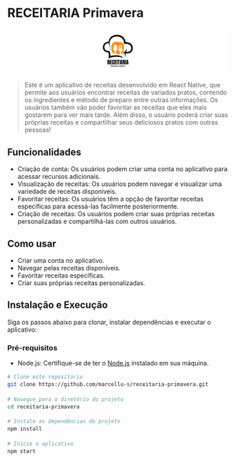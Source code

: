 # RECEITARIA Primavera

![Thumb Receitaria Primavera](https://github.com/marcellu-s/SENAI-PPDM-receitaria/blob/main/src/assets/images/Thumb.jpg?raw=true)

> Este é um aplicativo de receitas desenvolvido em React Native, que permite aos usuários encontrar receitas de variados pratos, contendo os ingredientes e método de preparo entre outras informações. Os usuários também vão poder favoritar as receitas que eles mais gostarem para ver mais tarde. Além disso, o usuário poderá criar suas próprias receitas e compartilhar seus deliciosos pratos com outras pessoas!

## Funcionalidades

- Criação de conta: Os usuários podem criar uma conta no aplicativo para acessar recursos adicionais.
- Visualização de receitas: Os usuários podem navegar e visualizar uma variedade de receitas disponíveis.
- Favoritar receitas: Os usuários têm a opção de favoritar receitas específicas para acessá-las facilmente posteriormente.
- Criação de receitas: Os usuários podem criar suas próprias receitas personalizadas e compartilhá-las com outros usuários.

## Como usar

- Criar uma conta no aplicativo.
- Navegar pelas receitas disponíveis.
- Favoritar receitas específicas.
- Criar suas próprias receitas personalizadas.

## Instalação e Execução
Siga os passos abaixo para clonar, instalar dependências e executar o aplicativo:

### Pré-requisitos
- Node.js: Certifique-se de ter o [Node.js](https://nodejs.org/) instalado em sua máquina.

```bash
# Clone este repositório
git clone https://github.com/marcellu-s/receitaria-primavera.git

# Navegue para o diretório do projeto
cd receitaria-primavera

# Instale as dependências do projeto
npm install

# Inicie o aplicativo
npm start
